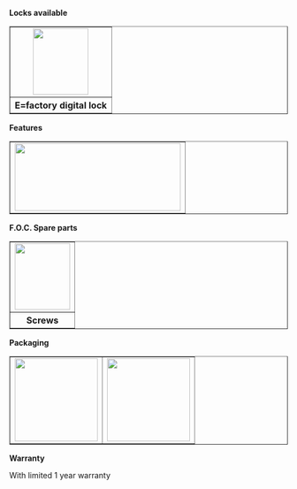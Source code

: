 **Locks available**
  <table width="500" border="1" cellspacing="1">
      <tr align="center" valign="middle">
      <td><img src="http://en.qnnimg.com/products-info/locks-03.jpg" width="100" height="120" /></td>
      </tr>
      <tr align="center" valign="middle"><th>E=factory digital lock</th></tr>
  </table>

**Features**
      <table width="500" border="1" cellspacing="1">
      <tr align="center" valign="middle">
      <td><img src="http://en.qnnimg.com/products-info/features-b.jpg" width="300" height="122" /></td>
      </tr>
  </table>
  
**F.O.C. Spare parts**
  <table width="500" border="1" cellspacing="1">
      <tr align="center" valign="middle">
      <td><img src="http://en.qnnimg.com/products-info/foc-07.jpg" width="100" height="120" /></td>
      </tr>
      <tr align="center" valign="middle"><th>Screws</th></tr>
  </table>

**Packaging**

  <table width="500" border="1" cellspacing="1">
      <tr align="center" valign="middle">
      <td><img src="http://en.qnnimg.com/products-info/packaging-06.jpg" width="150" height="150" /></td>
      <td><img src="http://en.qnnimg.com/products-info/packaging-12.jpg" width="150" height="150" /></td>
      </tr>
  </table>

**Warranty**

With limited 1 year warranty
